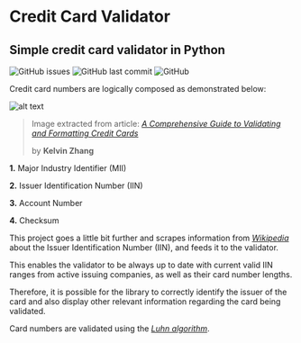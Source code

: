 # Credit Card Validator

## Simple credit card validator in Python

![GitHub issues](https://img.shields.io/github/issues-raw/gpmarchi/credit-card-validator)
![GitHub last commit](https://img.shields.io/github/last-commit/gpmarchi/credit-card-validator)
![GitHub](https://img.shields.io/github/license/gpmarchi/credit-card-validator)

Credit card numbers are logically composed as demonstrated below:

[example-card]: https://miro.medium.com/max/460/0*2sYEHfIj5UHkF3CI

![alt text][example-card]

> Image extracted from article: <cite>[_A Comprehensive Guide to Validating and Formatting Credit Cards_][1]<cite>
>
> by **Kelvin Zhang**

[1]:https://medium.com/hootsuite-engineering/a-comprehensive-guide-to-validating-and-formatting-credit-cards-b9fa63ec7863

**1.** Major Industry Identifier (MII)

**2.** Issuer Identification Number (IIN)

**3.** Account Number

**4.** Checksum

This project goes a little bit further and scrapes information from
[_Wikipedia_](https://en.wikipedia.org/wiki/Payment_card_number#Issuer_identification_number_(IIN))
about the Issuer Identification Number (IIN), and feeds it to the validator.

This enables the validator to be always up to date with current valid IIN ranges
from active issuing companies, as well as their card number lengths.

Therefore, it is possible for the library to correctly identify the issuer of the card and also display other relevant information regarding the card being validated.

Card numbers are validated using the [_Luhn algorithm_](https://en.wikipedia.org/wiki/Luhn_algorithm#Implementation_examples).
